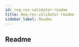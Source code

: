 ```yaml
---
id: req-res-validator-readme
title: Req-res-validator readme
sidebar_label: Readme
---
```

## Readme